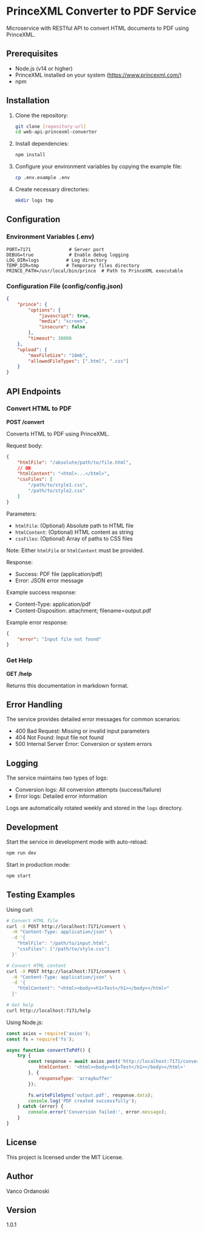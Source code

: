 # PrinceXML Converter to PDF Service

Microservice with RESTful API to convert HTML documents to PDF using PrinceXML.

## Prerequisites

- Node.js (v14 or higher)
- PrinceXML installed on your system (https://www.princexml.com/)
- npm

## Installation

1. Clone the repository:
   ```bash
   git clone [repository-url]
   cd web-api-princexml-converter
   ```

2. Install dependencies:
   ```bash
   npm install
   ```

3. Configure your environment variables by copying the example file:
   ```bash
   cp .env.example .env
   ```

4. Create necessary directories:
   ```bash
   mkdir logs tmp
   ```

## Configuration

### Environment Variables (.env)

```plaintext
PORT=7171              # Server port
DEBUG=true             # Enable debug logging
LOG_DIR=logs          # Log directory
TEMP_DIR=tmp          # Temporary files directory
PRINCE_PATH=/usr/local/bin/prince  # Path to PrinceXML executable
```

### Configuration File (config/config.json)

```json
{
    "prince": {
        "options": {
            "javascript": true,
            "media": "screen",
            "insecure": false
        },
        "timeout": 30000
    },
    "upload": {
        "maxFileSize": "10mb",
        "allowedFileTypes": [".html", ".css"]
    }
}
```

## API Endpoints

### Convert HTML to PDF

**POST /convert**

Converts HTML to PDF using PrinceXML.

Request body:
```json
{
    "htmlFile": "/absolute/path/to/file.html",
    // OR
    "htmlContent": "<html>...</html>",
    "cssFiles": [
        "/path/to/style1.css",
        "/path/to/style2.css"
    ]
}
```

Parameters:
- `htmlFile`: (Optional) Absolute path to HTML file
- `htmlContent`: (Optional) HTML content as string
- `cssFiles`: (Optional) Array of paths to CSS files

Note: Either `htmlFile` or `htmlContent` must be provided.

Response:
- Success: PDF file (application/pdf)
- Error: JSON error message

Example success response:
- Content-Type: application/pdf
- Content-Disposition: attachment; filename=output.pdf

Example error response:
```json
{
    "error": "Input file not found"
}
```

### Get Help

**GET /help**

Returns this documentation in markdown format.

## Error Handling

The service provides detailed error messages for common scenarios:
- 400 Bad Request: Missing or invalid input parameters
- 404 Not Found: Input file not found
- 500 Internal Server Error: Conversion or system errors

## Logging

The service maintains two types of logs:
- Conversion logs: All conversion attempts (success/failure)
- Error logs: Detailed error information

Logs are automatically rotated weekly and stored in the `logs` directory.

## Development

Start the service in development mode with auto-reload:
```bash
npm run dev
```

Start in production mode:
```bash
npm start
```

## Testing Examples

Using curl:

```bash
# Convert HTML file
curl -X POST http://localhost:7171/convert \
  -H "Content-Type: application/json" \
  -d '{
    "htmlFile": "/path/to/input.html",
    "cssFiles": ["/path/to/style.css"]
  }'

# Convert HTML content
curl -X POST http://localhost:7171/convert \
  -H "Content-Type: application/json" \
  -d '{
    "htmlContent": "<html><body><h1>Test</h1></body></html>"
  }'

# Get help
curl http://localhost:7171/help
```

Using Node.js:

```javascript
const axios = require('axios');
const fs = require('fs');

async function convertToPdf() {
    try {
        const response = await axios.post('http://localhost:7171/convert', {
            htmlContent: '<html><body><h1>Test</h1></body></html>'
        }, {
            responseType: 'arraybuffer'
        });

        fs.writeFileSync('output.pdf', response.data);
        console.log('PDF created successfully');
    } catch (error) {
        console.error('Conversion failed:', error.message);
    }
}
```

## License

This project is licensed under the MIT License.

## Author

Vanco Ordanoski

## Version

1.0.1
